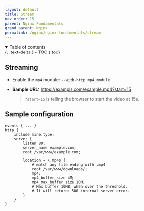 ```yaml
---
layout: default    
title: Stream
nav_order: 15
parent: Nginx Fundamentals
grand_parent: Nginx
permalink: /nginx/nginx-fundamentals/stream
---
```

<details open markdown="block">
  <summary>
    Table of contents
  </summary>
  {: .text-delta }
- TOC
{:toc}
</details>

## Streaming 

* Enable the `mp4` module: `--with-http_mp4_module` 

* **Sample URL:** https://example.com/example.mp4?start=15
    > `?start=15` is telling the browser to start the video at 15s.

## Sample configuration 

```nginx
events { ... }
http {
    include mine.type; 
    server {
        listen 80;
        server_name example.com;
        root /var/www/example.com; 

        location ~ \.mp4$ { 
            # match any file ending with .mp4
            root /var/www/downloads/;
            mp4;
            mp4_buffer_size 4M; 
            mp4_max_buffer_size 10M; 
            # Max buffer 10MB, when over the threshold, 
            # It will return: 500 internal server error.
        } 
    }
}
```